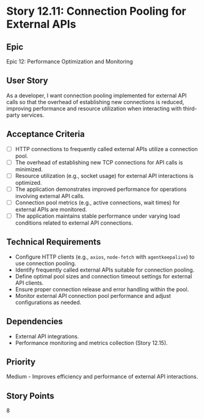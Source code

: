 # Story 12.11: Connection Pooling for External APIs

## Epic
Epic 12: Performance Optimization and Monitoring

## User Story
As a developer, I want connection pooling implemented for external API calls so that the overhead of establishing new connections is reduced, improving performance and resource utilization when interacting with third-party services.

## Acceptance Criteria
- [ ] HTTP connections to frequently called external APIs utilize a connection pool.
- [ ] The overhead of establishing new TCP connections for API calls is minimized.
- [ ] Resource utilization (e.g., socket usage) for external API interactions is optimized.
- [ ] The application demonstrates improved performance for operations involving external API calls.
- [ ] Connection pool metrics (e.g., active connections, wait times) for external APIs are monitored.
- [ ] The application maintains stable performance under varying load conditions related to external API connections.

## Technical Requirements
- Configure HTTP clients (e.g., `axios`, `node-fetch` with `agentkeepalive`) to use connection pooling.
- Identify frequently called external APIs suitable for connection pooling.
- Define optimal pool sizes and connection timeout settings for external API clients.
- Ensure proper connection release and error handling within the pool.
- Monitor external API connection pool performance and adjust configurations as needed.

## Dependencies
- External API integrations.
- Performance monitoring and metrics collection (Story 12.15).

## Priority
Medium - Improves efficiency and performance of external API interactions.

## Story Points
8
